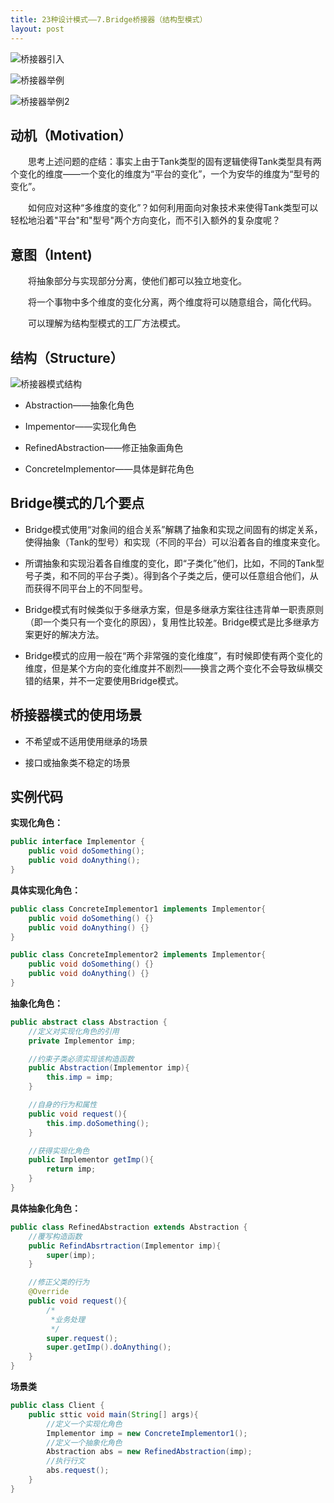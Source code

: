 ```yaml
---
title: 23种设计模式——7.Bridge桥接器（结构型模式）
layout: post
---
```

![桥接器引入](https://github.com/DaLian369/DaLian369.github.io/tree/master/img/桥接器引入.jpg)

![桥接器举例](https://github.com/DaLian369/DaLian369.github.io/tree/master/img/桥接器举例.jpg)

![桥接器举例2](https://github.com/DaLian369/DaLian369.github.io/tree/master/img/桥接器举例2.jpg)

## 动机（Motivation）

​&emsp;&emsp;思考上述问题的症结：事实上由于Tank类型的固有逻辑使得Tank类型具有两个变化的维度——一个变化的维度为“平台的变化”，一个为安华的维度为“型号的变化”。

​&emsp;&emsp;如何应对这种“多维度的变化”？如何利用面向对象技术来使得Tank类型可以轻松地沿着"平台"和"型号"两个方向变化，而不引入额外的复杂度呢？

## 意图（Intent)

​&emsp;&emsp;将抽象部分与实现部分分离，使他们都可以独立地变化。	

​&emsp;&emsp;将一个事物中多个维度的变化分离，两个维度将可以随意组合，简化代码。

&emsp;&emsp;可以理解为结构型模式的工厂方法模式。

## 结构（Structure）

![桥接器模式结构](https://github.com/DaLian369/DaLian369.github.io/tree/master/img/桥接器模式结构.jpg)
- Abstraction——抽象化角色

- Impementor——实现化角色

- RefinedAbstraction——修正抽象画角色

- ConcreteImplementor——具体是鲜花角色

## Bridge模式的几个要点

- Bridge模式使用“对象间的组合关系”解耦了抽象和实现之间固有的绑定关系，使得抽象（Tank的型号）和实现（不同的平台）可以沿着各自的维度来变化。


- 所谓抽象和实现沿着各自维度的变化，即“子类化”他们，比如，不同的Tank型号子类，和不同的平台子类）。得到各个子类之后，便可以任意组合他们，从而获得不同平台上的不同型号。


- Bridge模式有时候类似于多继承方案，但是多继承方案往往违背单一职责原则（即一个类只有一个变化的原因），复用性比较差。Bridge模式是比多继承方案更好的解决方法。


- Bridge模式的应用一般在“两个非常强的变化维度”，有时候即使有两个变化的维度，但是某个方向的变化维度并不剧烈——换言之两个变化不会导致纵横交错的结果，并不一定要使用Bridge模式。

## 桥接器模式的使用场景

- 不希望或不适用使用继承的场景

- 接口或抽象类不稳定的场景

## 实例代码
**实现化角色：**
```java
public interface Implementor {
	public void doSomething();
	public void doAnything();
}
```
**具体实现化角色：**
```java
public class ConcreteImplementor1 implements Implementor{
	public void doSomething() {}
	public void doAnything() {}
}

public class ConcreteImplementor2 implements Implementor{
	public void doSomething() {}
	public void doAnything() {}
}
```
**抽象化角色：**
```java
public abstract class Abstraction {
	//定义对实现化角色的引用
	private Implementor imp;

	//约束子类必须实现该构造函数
	public Abstraction(Implementor imp){
		this.imp = imp;
	}

	//自身的行为和属性
	public void request(){
		this.imp.doSomething();
	}

	//获得实现化角色
	public Implementor getImp(){
		return imp;
	}
}
```
**具体抽象化角色：**
```java
public class RefinedAbstraction extends Abstraction {
	//覆写构造函数
	public RefindAbsrtraction(Implementor imp){
		super(imp);
	}

	//修正父类的行为
	@Override
	public void request(){
		/*
		 *业务处理
		 */
		super.request();
		super.getImp().doAnything();
	}
}
```
**场景类**
```java
public class Client {
	public sttic void main(String[] args){
		//定义一个实现化角色
		Implementor imp = new ConcreteImplementor1();
		//定义一个抽象化角色
		Abstraction abs = new RefinedAbstraction(imp);
		//执行行文
		abs.request();
	}
}
```